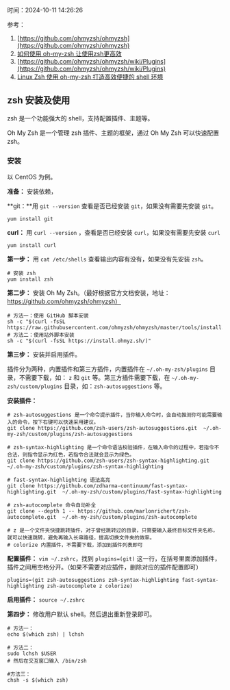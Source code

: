时间：2024-10-11 14:26:26

参考：

1. [https://github.com/ohmyzsh/ohmyzsh](https://github.com/ohmyzsh/ohmyzsh)
2. [如何使用 oh-my-zsh 让使用zsh更高效](https://blog.csdn.net/m0_60511809/article/details/138525435)
2. [https://github.com/ohmyzsh/ohmyzsh/wiki/Plugins](https://github.com/ohmyzsh/ohmyzsh/wiki/Plugins)
3. [Linux Zsh 使用 oh-my-zsh 打造高效便捷的 shell 环境](https://sysin.org/blog/linux-zsh/)


## zsh 安装及使用

zsh 是一个功能强大的 shell，支持配置插件、主题等。

Oh My Zsh 是一个管理 zsh 插件、主题的框架，通过 Oh My Zsh 可以快速配置 zsh。

### 安装

以 CentOS 为例。

**准备：** 安装依赖，

**git：**用 `git --version` 查看是否已经安装 `git`，如果没有需要先安装 `git`。

```shell
yum install git
```

**curl：** 用 `curl --version` ，查看是否已经安装 `curl`，如果没有需要先安装 `curl`

```shell
yum install curl
```

**第一步：** 用 `cat /etc/shells` 查看输出内容有没有，如果没有先安装 `zsh`。

```shell
# 安装 zsh
yum install zsh
```

**第二步：** 安装 Oh My Zsh。（最好根据官方文档安装，地址：https://github.com/ohmyzsh/ohmyzsh）

```shell
# 方法一：使用 GitHub 脚本安装
sh -c "$(curl -fsSL https://raw.githubusercontent.com/ohmyzsh/ohmyzsh/master/tools/install.sh)"
# 方法二：使用站外脚本安装
sh -c "$(curl -fsSL https://install.ohmyz.sh/)"
```

**第三步：** 安装并启用插件。

插件分为两种，内置插件和第三方插件，内置插件在 `~/.oh-my-zsh/plugins` 目录，不需要下载，如： `z` 和 `git` 等。第三方插件需要下载，在 `~/.oh-my-zsh/custom/plugins` 目录，如：`zsh-autosuggestions` 等。

**安装插件：**

```shell
# zsh-autosuggestions 是一个命令提示插件，当你输入命令时，会自动推测你可能需要输入的命令，按下右键可以快速采用建议。
git clone https://github.com/zsh-users/zsh-autosuggestions.git  ~/.oh-my-zsh/custom/plugins/zsh-autosuggestions

# zsh-syntax-highlighting 是一个命令语法校验插件，在输入命令的过程中，若指令不合法，则指令显示为红色，若指令合法就会显示为绿色。
git clone https://github.com/zsh-users/zsh-syntax-highlighting.git ~/.oh-my-zsh/custom/plugins/zsh-syntax-highlighting

# fast-syntax-highlighting 语法高亮
git clone https://github.com/zdharma-continuum/fast-syntax-highlighting.git  ~/.oh-my-zsh/custom/plugins/fast-syntax-highlighting

# zsh-autocomplete 命令自动补全
git clone --depth 1 -- https://github.com/marlonrichert/zsh-autocomplete.git  ~/.oh-my-zsh/custom/plugins/zsh-autocomplete

# z 是一个文件夹快捷跳转插件，对于曾经跳转过的目录，只需要输入最终目标文件夹名称，就可以快速跳转，避免再输入长串路径，提高切换文件夹的效率。
# colorize 内置插件，不需要下载，添加到插件列表即可
```

**配置插件：** `vim ~/.zshrc`，找到 `plugins=(git)` 这一行，在括号里面添加插件，插件之间用空格分开。（如果不需要对应插件，删除对应的插件配置即可）

```shell
plugins=(git zsh-autosuggestions zsh-syntax-highlighting fast-syntax-highlighting zsh-autocomplete z colorize)
```

**启用插件：** `source ~/.zshrc `

**第四步：** 修改用户默认 shell。然后退出重新登录即可。

```shell
# 方法一：
echo $(which zsh) | lchsh

# 方法二：
sudo lchsh $USER
# 然后在交互窗口输入 /bin/zsh

#方法三：
chsh -s $(which zsh)
```

